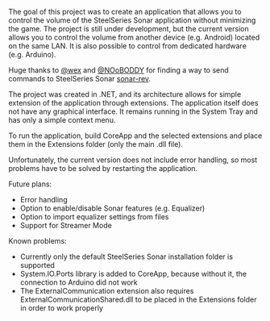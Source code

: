 The goal of this project was to create an application that allows you to control the volume of the SteelSeries Sonar application without minimizing the game. The project is still under development, but the current version allows you to control the volume from another device (e.g. Android) located on the same LAN. It is also possible to control from dedicated hardware (e.g. Arduino).

Huge thanks to [@wex](https://github.com/wex) and [@NOoBODDY](https://github.com/NOoBODDY) for finding a way to send commands to SteelSeries Sonar [sonar-rev](https://github.com/wex/sonar-rev).

The project was created in .NET, and its architecture allows for simple extension of the application through extensions. The application itself does not have any graphical interface. It remains running in the System Tray and has only a simple context menu.

To run the application, build CoreApp and the selected extensions and place them in the Extensions folder (only the main .dll file).

Unfortunately, the current version does not include error handling, so most problems have to be solved by restarting the application.

Future plans:
- Error handling
- Option to enable/disable Sonar features (e.g. Equalizer)
- Option to import equalizer settings from files
- Support for Streamer Mode

Known problems:
- Currently only the default SteelSeries Sonar installation folder is supported
- System.IO.Ports library is added to CoreApp, because without it, the connection to Arduino did not work
- The ExternalCommunication extension also requires ExternalCommunicationShared.dll to be placed in the Extensions folder in order to work properly
